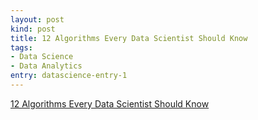 ```yaml
---
layout: post
kind: post
title: 12 Algorithms Every Data Scientist Should Know
tags:
- Data Science
- Data Analytics
entry: datascience-entry-1
---
```


<p><a href="https://datafloq.com/read/12-algorithms-every-data-scientist-should-know/2024#datascience" target="_blank">12 Algorithms Every Data Scientist Should Know</a></p>
